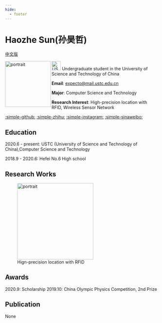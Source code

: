 ```yaml
---
hide:
  - footer
---
```


# Haozhe Sun(孙昊哲)

[中文版](/index_zh)

<img src="/img/portrait.jpeg" align="left" alt="portrait" width="150"/>

<img src="/img/USTC_logo_2008.svg" alt="USTC_logo" width="30"/>
Undergraduate student in the University of Science and Technology of China

**Email**: expecto@mail.ustc.edu.cn

**Major**: Computer Science and Technology

**Research Interest**: High-precision location with RFID, Wireless Sensor Network

[:simple-github:](https://github.com/expecto347)
[:simple-zhihu:](https://www.zhihu.com/people/ha-ha-97-23-93)
[:simple-instagram:](https://www.instagram.com/expecto12312/)
[:simple-sinaweibo:](https://weibo.com/u/7413008957)

## Education

2020.6 - present: USTC (University of Science and Technology of China),Computer Science and Technology

2018.9 - 2020.6: Hefei No.6 High school

## Research Works

<figure markdown>
  <img src="/img/research.png" alt="portrait" width="250"/>
  <figcaption>Hign-precision location with RFID</figcaption>
</figure>

## Awards

2020.9: Scholarship
2019.10: China Olympic Physics Competition, 2nd Prize

## Publication

None
